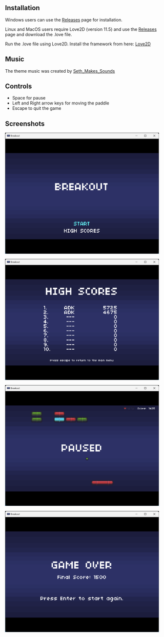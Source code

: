 ## Installation
Windows users can use the [Releases](https://github.com/karthikeya-aduri/breakout-clone/releases/) page for installation.

Linux and MacOS users require Love2D (version 11.5) and use the [Releases](https://github.com/karthikeya-aduri/breakout-clone/releases/) page and download the .love file.

Run the .love file using Love2D. Install the framework from here: [Love2D](https://love2d.org/)

## Music
The theme music was created by [Seth_Makes_Sounds](https://freesound.org/people/Seth_Makes_Sounds/)

## Controls
- Space for pause
- Left and Right arrow keys for moving the paddle
- Escape to quit the game

## Screenshots
![image](./screenshots/Screenshot-1.png)

![image](./screenshots/Screenshot-2.png)

![image](./screenshots/Screenshot-3.png)

![image](./screenshots/Screenshot-4.png)
